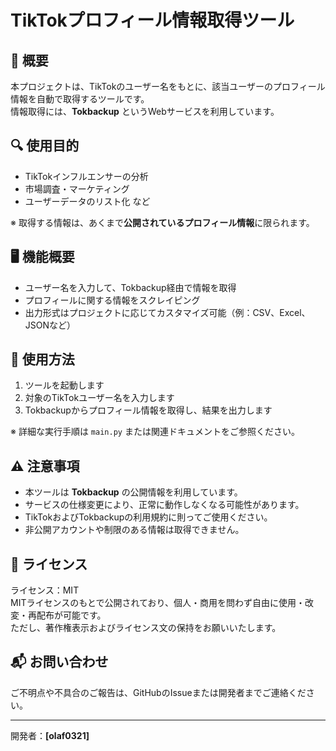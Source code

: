 # TikTokプロフィール情報取得ツール

## 📌 概要

本プロジェクトは、TikTokのユーザー名をもとに、該当ユーザーのプロフィール情報を自動で取得するツールです。  
情報取得には、**Tokbackup** というWebサービスを利用しています。

## 🔍 使用目的

- TikTokインフルエンサーの分析
- 市場調査・マーケティング
- ユーザーデータのリスト化 など

※ 取得する情報は、あくまで**公開されているプロフィール情報**に限られます。

## 🖥️ 機能概要

- ユーザー名を入力して、Tokbackup経由で情報を取得
- プロフィールに関する情報をスクレイピング
- 出力形式はプロジェクトに応じてカスタマイズ可能（例：CSV、Excel、JSONなど）

## 🔧 使用方法

1. ツールを起動します  
2. 対象のTikTokユーザー名を入力します  
3. Tokbackupからプロフィール情報を取得し、結果を出力します  

※ 詳細な実行手順は `main.py` または関連ドキュメントをご参照ください。

## ⚠️ 注意事項

- 本ツールは **Tokbackup** の公開情報を利用しています。
- サービスの仕様変更により、正常に動作しなくなる可能性があります。
- TikTokおよびTokbackupの利用規約に則ってご使用ください。
- 非公開アカウントや制限のある情報は取得できません。

## 📜 ライセンス

ライセンス：MIT  
MITライセンスのもとで公開されており、個人・商用を問わず自由に使用・改変・再配布が可能です。  
ただし、著作権表示およびライセンス文の保持をお願いいたします。

## 📬 お問い合わせ

ご不明点や不具合のご報告は、GitHubのIssueまたは開発者までご連絡ください。

---

開発者：**[olaf0321]** 
